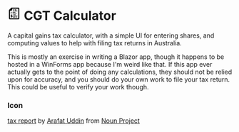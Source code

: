 # <img src="icon.png" height="30px" /> CGT Calculator

A capital gains tax calculator, with a simple UI for entering shares, and computing values to help with filing tax returns in Australia.

This is mostly an exercise in writing a Blazor app, though it happens to be hosted in a WinForms app because I'm weird like that. If this app ever actually gets to the point of doing any calculations, they should not be relied upon for accuracy, and you should do your own work to file your tax return. This could be useful to verify your work though.

### Icon

[tax report](https://thenounproject.com/icon/tax-report-1590281/) by [Arafat Uddin](https://thenounproject.com/shalfdesign/) from [Noun Project](https://thenounproject.com)